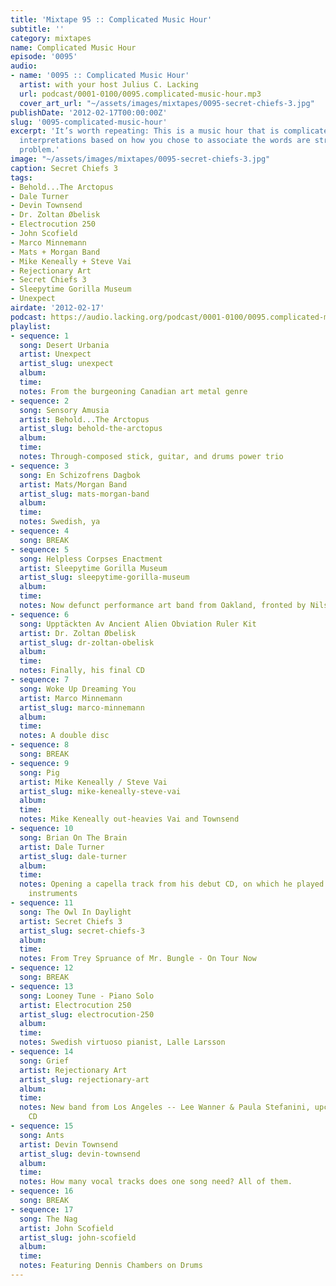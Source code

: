 ```yaml
---
title: 'Mixtape 95 :: Complicated Music Hour'
subtitle: ''
category: mixtapes
name: Complicated Music Hour
episode: '0095'
audio:
- name: '0095 :: Complicated Music Hour'
  artist: with your host Julius C. Lacking
  url: podcast/0001-0100/0095.complicated-music-hour.mp3
  cover_art_url: "~/assets/images/mixtapes/0095-secret-chiefs-3.jpg"
publishDate: '2012-02-17T00:00:00Z'
slug: '0095-complicated-music-hour'
excerpt: 'It’s worth repeating: This is a music hour that is complicated. Any other
  interpretations based on how you chose to associate the words are strictly your
  problem.'
image: "~/assets/images/mixtapes/0095-secret-chiefs-3.jpg"
caption: Secret Chiefs 3
tags:
- Behold...The Arctopus
- Dale Turner
- Devin Townsend
- Dr. Zoltan Øbelisk
- Electrocution 250
- John Scofield
- Marco Minnemann
- Mats + Morgan Band
- Mike Keneally + Steve Vai
- Rejectionary Art
- Secret Chiefs 3
- Sleepytime Gorilla Museum
- Unexpect
airdate: '2012-02-17'
podcast: https://audio.lacking.org/podcast/0001-0100/0095.complicated-music-hour.mp3
playlist:
- sequence: 1
  song: Desert Urbania
  artist: Unexpect
  artist_slug: unexpect
  album:
  time:
  notes: From the burgeoning Canadian art metal genre
- sequence: 2
  song: Sensory Amusia
  artist: Behold...The Arctopus
  artist_slug: behold-the-arctopus
  album:
  time:
  notes: Through-composed stick, guitar, and drums power trio
- sequence: 3
  song: En Schizofrens Dagbok
  artist: Mats/Morgan Band
  artist_slug: mats-morgan-band
  album:
  time:
  notes: Swedish, ya
- sequence: 4
  song: BREAK
- sequence: 5
  song: Helpless Corpses Enactment
  artist: Sleepytime Gorilla Museum
  artist_slug: sleepytime-gorilla-museum
  album:
  time:
  notes: Now defunct performance art band from Oakland, fronted by Nils Frykdahl
- sequence: 6
  song: Upptäckten Av Ancient Alien Obviation Ruler Kit
  artist: Dr. Zoltan Øbelisk
  artist_slug: dr-zoltan-obelisk
  album:
  time:
  notes: Finally, his final CD
- sequence: 7
  song: Woke Up Dreaming You
  artist: Marco Minnemann
  artist_slug: marco-minnemann
  album:
  time:
  notes: A double disc
- sequence: 8
  song: BREAK
- sequence: 9
  song: Pig
  artist: Mike Keneally / Steve Vai
  artist_slug: mike-keneally-steve-vai
  album:
  time:
  notes: Mike Keneally out-heavies Vai and Townsend
- sequence: 10
  song: Brian On The Brain
  artist: Dale Turner
  artist_slug: dale-turner
  album:
  time:
  notes: Opening a capella track from his debut CD, on which he played ALL of the
    instruments
- sequence: 11
  song: The Owl In Daylight
  artist: Secret Chiefs 3
  artist_slug: secret-chiefs-3
  album:
  time:
  notes: From Trey Spruance of Mr. Bungle - On Tour Now
- sequence: 12
  song: BREAK
- sequence: 13
  song: Looney Tune - Piano Solo
  artist: Electrocution 250
  artist_slug: electrocution-250
  album:
  time:
  notes: Swedish virtuoso pianist, Lalle Larsson
- sequence: 14
  song: Grief
  artist: Rejectionary Art
  artist_slug: rejectionary-art
  album:
  time:
  notes: New band from Los Angeles -- Lee Wanner & Paula Stefanini, upcoming debut
    CD
- sequence: 15
  song: Ants
  artist: Devin Townsend
  artist_slug: devin-townsend
  album:
  time:
  notes: How many vocal tracks does one song need? All of them.
- sequence: 16
  song: BREAK
- sequence: 17
  song: The Nag
  artist: John Scofield
  artist_slug: john-scofield
  album:
  time:
  notes: Featuring Dennis Chambers on Drums
---
```


